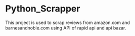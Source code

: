 # Python_Scrapper
This project is used to scrap reviews from amazon.com and barnesandnoble.com using API of rapid api and api bazar.

